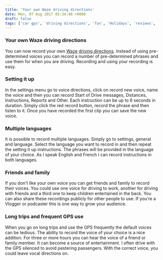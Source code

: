 ```yaml
---
title: 'Your own Waze driving directions'
date: Mon, 07 Aug 2017 05:34:48 +0000
draft: false
tags: ['car gps', 'driving directions', 'fun', 'Holidays', 'reviews', 'waze']
---
```


### Your own Waze driving directions

You can now record your own [Waze](https://www.waze.com/en-GB/) [driving directions](https://www.theverge.com/2017/5/8/15585638/waze-record-custom-navigation-audio). Instead of using pre-determined voices you can record a number of pre-determined phrases and use them for when you are driving. Recording and using your recording is easy.

### Setting it up

In the settings menu go to voice directions, click on record new voice, name the voice and then you can record Start of Drive messages, Distances, Instructions, Reports and Other. Each instruction can be up to 6 seconds in duration. Simply click the red record button, record the phrase and then listen to it. Once you have recorded the first clip you can save the new voice.

### Multiple languages

It is possible to record multiple languages. Simply go to settings, general and language. Select the language you want to record in and then repeat the setting it up instructions. The phrases will be provided in the language of your choice. As I speak English and French I can record instructions in both languages.

### Friends and family

If you don't like your own voice you can get friends and family to record their voices. You could use one voice for driving to work, another for driving with friends and a third one to keep children entertained in the back. You can also share these recordings publicly for other people to use. If you're a Vlogger or podcaster this is one way to grow your audience.  

### Long trips and frequent GPS use

When you go on long trips and use the GPS frequently the default voices can be tedious. The ability to record the voice of your choice is a nice addition. For three or more hours you can hear the voice of a friend or family member. It can become a source of entertainment. I often drive with the GPS silenced to avoid pestering passengers. With the correct voice, you could leave vocal directions on.